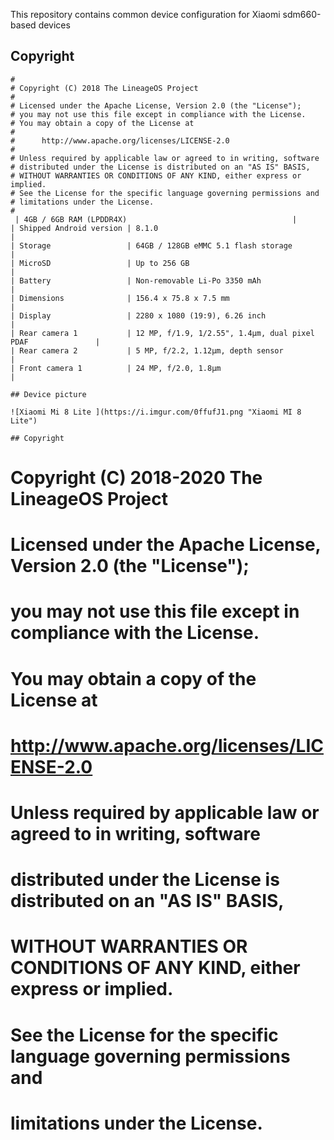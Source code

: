 This repository contains common device configuration for Xiaomi sdm660-based devices

## Copyright

```
#
# Copyright (C) 2018 The LineageOS Project
#
# Licensed under the Apache License, Version 2.0 (the "License");
# you may not use this file except in compliance with the License.
# You may obtain a copy of the License at
#
#      http://www.apache.org/licenses/LICENSE-2.0
#
# Unless required by applicable law or agreed to in writing, software
# distributed under the License is distributed on an "AS IS" BASIS,
# WITHOUT WARRANTIES OR CONDITIONS OF ANY KIND, either express or implied.
# See the License for the specific language governing permissions and
# limitations under the License.
#
 | 4GB / 6GB RAM (LPDDR4X)                                     |
| Shipped Android version | 8.1.0                                                       |
| Storage                 | 64GB / 128GB eMMC 5.1 flash storage                         |
| MicroSD                 | Up to 256 GB                                                |
| Battery                 | Non-removable Li-Po 3350 mAh                                |
| Dimensions              | 156.4 x 75.8 x 7.5 mm                                       |
| Display                 | 2280 x 1080 (19:9), 6.26 inch                               |
| Rear camera 1           | 12 MP, f/1.9, 1/2.55", 1.4µm, dual pixel PDAF               |
| Rear camera 2           | 5 MP, f/2.2, 1.12µm, depth sensor                           |
| Front camera 1          | 24 MP, f/2.0, 1.8µm                                         |

## Device picture

![Xiaomi Mi 8 Lite ](https://i.imgur.com/0ffufJ1.png "Xiaomi MI 8 Lite")

## Copyright

```
#
# Copyright (C) 2018-2020 The LineageOS Project
#
# Licensed under the Apache License, Version 2.0 (the "License");
# you may not use this file except in compliance with the License.
# You may obtain a copy of the License at
#
#      http://www.apache.org/licenses/LICENSE-2.0
#
# Unless required by applicable law or agreed to in writing, software
# distributed under the License is distributed on an "AS IS" BASIS,
# WITHOUT WARRANTIES OR CONDITIONS OF ANY KIND, either express or implied.
# See the License for the specific language governing permissions and
# limitations under the License.
#